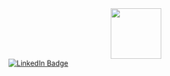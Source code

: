 <div id="header" align="center">
  <img src="https://media.giphy.com/media/StKiS6x698JAl9d6cx/giphy.gif" width="100" align="center"/>
</div>
<div id="badges">
  <a href="https://vk.com/olejjon_123">
    <img src="https://img.shields.io/badge/VK-blue?style=for-the-badge&logo=linkedin&logoColor=white" alt="LinkedIn Badge" align="center"/>
  </a>
</div>
